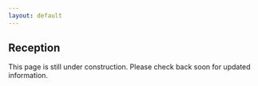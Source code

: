 ```yaml
---
layout: default
---
```


## Reception ##

This page is still under construction. Please check back soon for updated information.
